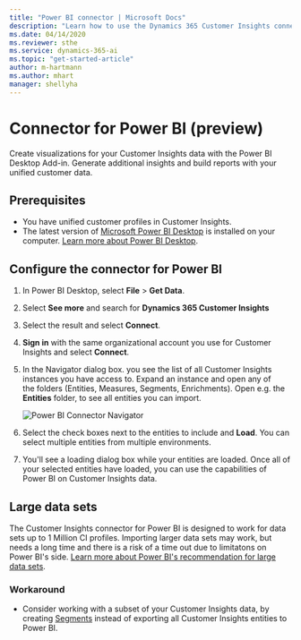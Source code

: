 ```yaml
---
title: "Power BI connector | Microsoft Docs"
description: "Learn how to use the Dynamics 365 Customer Insights connector in Power BI."
ms.date: 04/14/2020
ms.reviewer: sthe
ms.service: dynamics-365-ai
ms.topic: "get-started-article"
author: m-hartmann
ms.author: mhart
manager: shellyha
---
```


# Connector for Power BI (preview)

Create visualizations for your Customer Insights data with the Power BI Desktop Add-in. Generate additional insights and build reports with your unified customer data.

## Prerequisites

- You have unified customer profiles in Customer Insights.
- The latest version of [Microsoft Power BI Desktop](https://powerbi.microsoft.com/desktop/) is installed on your computer. [Learn more about Power BI Desktop](https://docs.microsoft.com/power-bi/desktop-what-is-desktop).

## Configure the connector for Power BI

1. In Power BI Desktop, select **File** > **Get Data**.

1. Select **See more** and search for **Dynamics 365 Customer Insights**

1. Select the result and select **Connect**.

1. **Sign in** with the same organizational account you use for Customer Insights and select **Connect**.

1. In the Navigator dialog box. you see the list of all Customer Insights instances you have access to. Expand an instance and open any of the folders (Entities, Measures, Segments, Enrichments). Open e.g. the **Entities** folder, to see all entities you can import.

   ![Power BI Connector Navigator](media/power-bi-navigator.png "Power BI Connector Navigator")

1. Select the check boxes next to the entities to include and **Load**. You can select multiple entities from multiple environments.

1. You'll see a loading dialog box while your entities are loaded. Once all of your selected entities have loaded, you can use the capabilities of Power BI on Customer Insights data.

## Large data sets
The Customer Insights connector for Power BI is designed to work for data sets up to 1 Million CI profiles. Importing larger data sets may work, but needs a long time and there is a risk of a time out due to limitatons on Power BI's side. [Learn more about Power BI's recommendation for large data sets](https://docs.microsoft.com/en-us/power-bi/admin/service-premium-what-is#large-datasets). 

### Workaround
* Consider working with a subset of your Customer Insights data, by creating [Segments](https://docs.microsoft.com/en-us/dynamics365/ai/customer-insights/segments) instead of exporting all Customer Insights entities to Power BI.
